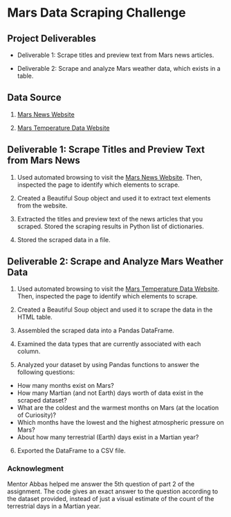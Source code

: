 # Mars Data Scraping Challenge

## Project Deliverables
- Deliverable 1: Scrape titles and preview text from Mars news articles.

- Deliverable 2: Scrape and analyze Mars weather data, which exists in a table.

## Data Source

1. [Mars News Website](https://static.bc-edx.com/data/web/mars_news/index.html)

2. [Mars Temperature Data Website](https://static.bc-edx.com/data/web/mars_facts/temperature.html)

## Deliverable 1: Scrape Titles and Preview Text from Mars News

1. Used automated browsing to visit the [Mars News Website](https://static.bc-edx.com/data/web/mars_news/index.html). Then, inspected the page to identify which elements to scrape.
2. Created a Beautiful Soup object and used it to extract text elements from the website.

3. Extracted the titles and preview text of the news articles that you scraped. Stored the scraping results in Python list of dictionaries.
4.  Stored the scraped data in a file. 

## Deliverable 2: Scrape and Analyze Mars Weather Data
1. Used automated browsing to visit the [Mars Temperature Data Website](https://static.bc-edx.com/data/web/mars_facts/temperature.html). Then, inspected the page to identify which elements to scrape.
2. Created a Beautiful Soup object and used it to scrape the data in the HTML table. 

3. Assembled the scraped data into a Pandas DataFrame.

4. Examined the data types that are currently associated with each column.
 
5. Analyzed your dataset by using Pandas functions to answer the following questions:

- How many months exist on Mars?
- How many Martian (and not Earth) days worth of data exist in the scraped dataset?
- What are the coldest and the warmest months on Mars (at the location of Curiosity)? 
- Which months have the lowest and the highest atmospheric pressure on Mars? 
- About how many terrestrial (Earth) days exist in a Martian year? 

6. Exported the DataFrame to a CSV file.
### Acknowlegment
Mentor Abbas helped me answer the 5th question of part 2 of the assignment. The code gives an exact answer to the question according to the dataset provided, instead of just a visual estimate of the count of the terrestrial days in a Martian year. 
